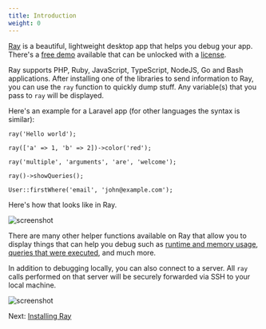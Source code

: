 ```yaml
---
title: Introduction
weight: 0
---
```


[Ray](https://myray.app) is a beautiful, lightweight desktop app that helps you debug your app. There's a [free demo](https://myray.app) available that can be unlocked with a [license](https://spatie.be/products/ray).

Ray supports PHP, Ruby, JavaScript, TypeScript, NodeJS, Go and Bash applications. After installing one of the libraries to send information to Ray, you can use the `ray` function to quickly dump stuff. Any variable(s) that you pass to `ray` will be displayed.

Here's an example for a Laravel app (for other languages the syntax is similar):
```
ray('Hello world');

ray(['a' => 1, 'b' => 2])->color('red');

ray('multiple', 'arguments', 'are', 'welcome');

ray()->showQueries();

User::firstWhere('email', 'john@example.com');
```

Here's how that looks like in Ray.

![screenshot](/screenshots/intro.png)

There are many other helper functions available on Ray that allow you to display things that can help you debug such as [runtime and memory usage](/docs/php/vanilla-php/usage#measuring-performance-and-memory-usage), [queries that were executed](/docs/php/laravel/queries#showing-queries), and much more.

In addition to debugging locally, you can also connect to a server. All `ray` calls performed on that server will be securely forwarded via SSH to your local machine.

![screenshot](/screenshots/servers.png)

Next: [Installing Ray](/docs/getting-started/installation)
